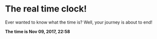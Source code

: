 # The real time clock!

Ever wanted to know what the time is? Well, your journey is about to end!

**The time is Nov 09, 2017, 22:58**